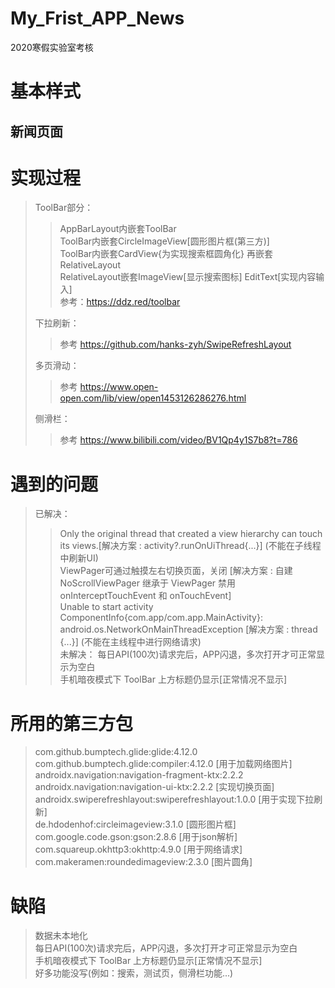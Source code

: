 # My_Frist_APP_News
2020寒假实验室考核

# 基本样式
## 新闻页面


# 实现过程
> ToolBar部分：
> > AppBarLayout内嵌套ToolBar  
> > ToolBar内嵌套CircleImageView[圆形图片框(第三方)]  
> > ToolBar内嵌套CardView{为实现搜索框圆角化} 再嵌套RelativeLayout  
> > RelativeLayout嵌套ImageView[显示搜索图标]   EditText[实现内容输入]  
> > 参考：https://ddz.red/toolbar  
> 
> 下拉刷新：
> > 参考 https://github.com/hanks-zyh/SwipeRefreshLayout  
> 
> 多页滑动：
> > 参考 https://www.open-open.com/lib/view/open1453126286276.html  
> 
> 侧滑栏：
> > 参考 https://www.bilibili.com/video/BV1Qp4y1S7b8?t=786  

# 遇到的问题
> 已解决：
> > Only the original thread that created a view hierarchy can touch its views.[解决方案 : activity?.runOnUiThread{...}] (不能在子线程中刷新UI)  
> > ViewPager可通过触摸左右切换页面，关闭 [解决方案 : 自建 NoScrollViewPager 继承于 ViewPager 禁用 onInterceptTouchEvent 和 onTouchEvent]  
> > Unable to start activity ComponentInfo{com.app/com.app.MainActivity}: android.os.NetworkOnMainThreadException [解决方案 : thread {...}] (不能在主线程中进行网络请求)  
> 未解决：
> > 每日API(100次)请求完后，APP闪退，多次打开才可正常显示为空白  
> > 手机暗夜模式下 ToolBar 上方标题仍显示[正常情况不显示]  

# 所用的第三方包
> com.github.bumptech.glide:glide:4.12.0  com.github.bumptech.glide:compiler:4.12.0  [用于加载网络图片]  
> androidx.navigation:navigation-fragment-ktx:2.2.2      androidx.navigation:navigation-ui-ktx:2.2.2  [实现切换页面]  
> androidx.swiperefreshlayout:swiperefreshlayout:1.0.0 [用于实现下拉刷新]  
> de.hdodenhof:circleimageview:3.1.0 [圆形图片框]  
> com.google.code.gson:gson:2.8.6 [用于json解析]  
> com.squareup.okhttp3:okhttp:4.9.0 [用于网络请求]  
> com.makeramen:roundedimageview:2.3.0 [图片圆角]  

# 缺陷
> 数据未本地化  
> 每日API(100次)请求完后，APP闪退，多次打开才可正常显示为空白  
> 手机暗夜模式下 ToolBar 上方标题仍显示[正常情况不显示]  
> 好多功能没写(例如：搜索，测试页，侧滑栏功能...)

